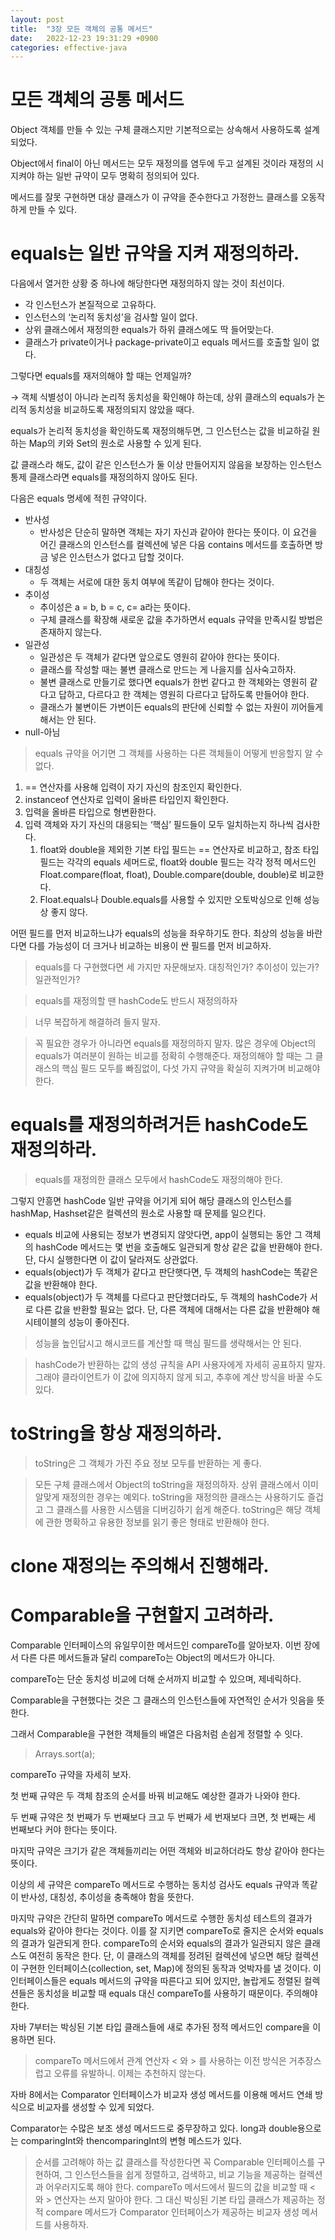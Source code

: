 ```yaml
---
layout: post
title:  "3장 모든 객체의 공통 메서드"
date:   2022-12-23 19:31:29 +0900
categories: effective-java
---
```


# 모든 객체의 공통 메서드

Object 객체를 만들 수 있는 구체 클래스지만 기본적으로는 상속해서 사용하도록 설계되었다.

Object에서 final이 아닌 메서드는 모두 재정의를 염두에 두고 설계된 것이라 재정의 시 지켜야 하는 일반 규약이 모두 명확히 정의되어 있다.

메서드를 잘못 구현하면 대상 클래스가 이 규약을 준수한다고 가정한느 클래스를 오동작하게 만들 수 있다.

# equals는 일반 규약을 지켜 재정의하라.

다음에서 열거한 상황 중 하나에 해당한다면 재정의하지 않는 것이 최선이다.

- 각 인스턴스가 본질적으로 고유하다.
- 인스턴스의 ‘논리적 동치성’을 검사할 일이 없다.
- 상위 클래스에서 재정의한 equals가 하위 클래스에도 딱 들어맞는다.
- 클래스가 private이거나 package-private이고 equals 메서드를 호출할 일이 없다.

그렇다면 equals를 재저의해야 할 때는 언제일까?

→ 객체 식별성이 아니라 논리적 동치성을 확인해야 하는데, 상위 클래스의 equals가 논리적 동치성을 비교하도록 재정의되지 않았을 때다.

equals가 논리적 동치성을 확인하도록 재정의해두면, 그 인스턴스는 값을 비교하길 원하는 Map의 키와 Set의 원소로 사용할 수 있게 된다.

값 클래스라 해도, 값이 같은 인스턴스가 둘 이상 만들어지지 않음을 보장하는 인스턴스 통제 클래스라면 equals를 재정의하지 않아도 된다.

다음은 equals 명세에 적힌 규약이다.

- 반사성
    - 반사성은 단순히 말하면 객체는 자기 자신과 같아야 한다는 뜻이다. 이 요건을 어긴 클래스의 인스턴스를 컬렉션에 넣은 다음 contains 메서드를 호출하면 방금 넣은 인스턴스가 없다고 답할 것이다.
- 대칭성
    - 두 객체는 서로에 대한 동치 여부에 똑같이 답해야 한다는 것이다.
- 추이성
    - 추이성은 a = b, b = c, c= a라는 뜻이다.
    - 구체 클래스를 확장해 새로운 값을 추가하면서 equals 규약을 만족시킬 방법은 존재하지 않는다.
- 일관성
    - 일관성은 두 객체가 같다면 앞으로도 영원히 같아야 한다는 뜻이다.
    - 클래스를 작성할 때는 불변 클래스로 만드는 게 나을지를 심사숙고하자.
    - 불변 클래스로 만들기로 했다면 equals가 한번 같다고 한 객체와는 영원히 같다고 답하고, 다르다고 한 객체는 영원히 다르다고 답하도록 만들어야 한다.
    - 클래스가 불변이든 가변이든 equals의 판단에 신뢰할 수 없는 자원이 끼어들게 해서는 안 된다.
- null-아님

> equals 규약을 어기면 그 객체를 사용하는 다른 객체들이 어떻게 반응할지 알 수 없다.
>

1. == 연산자를 사용해 입력이 자기 자신의 참조인지 확인한다.
2. instanceof 연산자로 입력이 올바른 타입인지 확인한다.
3. 입력을 올바른 타입으로 형변환한다.
4. 입력 객체와 자기 자신의 대응되는 ‘핵심’ 필드들이 모두 일치하는지 하나씩 검사한다.
    1. float와 double을 제외한 기본 타입 필드는 == 연산자로 비교하고, 참조 타입 필드는 각각의 equals 세머드로, float와 double 필드는 각각 정적 메서드인 Float.compare(float, float), Double.compare(double, double)로 비교한다.
    2. Float.equals나 Double.equals를 사용할 수 있지만 오토박싱으로 인해 성능상 좋지 않다.

어떤 필드를 먼저 비교하느냐가 equals의 성능을 좌우하기도 한다. 최상의 성능을 바란다면 다를 가능성이 더 크거나 비교하는 비용이 싼 필드를 먼저 비교하자.

> equals를 다 구현했다면 세 가지만 자문해보자. 대칭적인가? 추이성이 있는가? 일관적인가?
>

> equals를 재정의할 땐 hashCode도 반드시 재정의하자
>

> 너무 복잡하게 해결하려 들지 말자.
>

> 꼭 필요한 경우가 아니라면 equals를 재정의하지 말자. 많은 경우에 Object의 equals가 여러분이 원하는 비교를 정확히 수행해준다. 재정의해야 할 때는 그 클래스의 핵심 필드 모두를 빠짐없이, 다섯 가지 규약을 확실히 지켜가며 비교해야 한다.
>

# equals를 재정의하려거든 hashCode도 재정의하라.

> equals를 재정의한 클래스 모두에서 hashCode도 재정의해야 한다.
>

그렇지 안흥면 hashCode 일반 규약을 어기게 되어 해당 클래스의 인스턴스를 hashMap, Hashset같은 컬렉션의 원소로 사용할 때 문제를 일으킨다.

- equals 비교에 사용되는 정보가 변경되지 않앗다면, app이 실행되는 동안 그 객체의 hashCode 메서드는 몇 번을 호출해도 일관되게 항상 같은 값을 반환해야 한다.
  단, 다시 실행한다면 이 값이 달라져도 상관없다.
- equals(object)가 두 객체가 같다고 판단햇다면, 두 객체의 hashCode는 똑같은 값을 반환해야 한다.
- equals(object)가 두 객체를 다르다고 판단했더라도, 두 객체의 hashCode가 서로 다른 값을 반환할 필요는 없다. 단, 다른 객체에 대해서는 다른 값을 반환해야 해시테이블의 성능이 좋아진다.

> 성능을 높인답시고 해시코드를 계산할 때 핵심 필드를 생략해서는 안 된다.
>

> hashCode가 반환하는 값의 생성 규칙을 API 사용자에게 자세히 공표하지 말자. 그래야 클라이언트가 이 값에 의지하지 않게 되고, 추후에 계산 방식을 바꿀 수도 있다.
>

# toString을 항상 재정의하라.

> toString은 그 객체가 가진 주요 정보 모두를 반환하는 게 좋다.
>

> 모든 구체 클래스에서 Object의 toString을 재정의하자. 상위 클래스에서 이미 알맞게 재정의한 경우는 예외다. toString을 재정의한 클래스는 사용하기도 즐겁고 그 클래스를 사용한 시스템을 디버깅하기 쉽게 해준다. toString은 해당 객체에 관한 명확하고 유용한 정보를 읽기 좋은 형태로 반환해야 한다.
>

# clone 재정의는 주의해서 진행해라.

# Comparable을 구현할지 고려하라.

Comparable 인터페이스의 유일무이한 메서드인 compareTo를 알아보자. 이번 장에서 다른 다른 메서드들과 달리 compareTo는 Object의 메서드가 아니다.

compareTo는 단순 동치성 비교에 더해 순서까지 비교할 수 있으며, 제네릭하다.

Comparable을 구현했다는 것은 그 클래스의 인스턴스들에 자연적인 순서가 잇음을 뜻한다.

그래서 Comparable을 구현한 객체들의 배열은 다음처럼 손쉽게 정렬할 수 잇다.

> Arrays.sort(a);
>

compareTo  규약을 자세히 보자.

첫 번째 규약은 두 객체 참조의 순서를 바꿔 비교해도 예상한 결과가 나와야 한다.

두 번째 규약은 첫 번째가 두 번째보다 크고 두 번째가 세 번재보다 크면, 첫 번째는 세 번째보다 커야 한다는 뜻이다.

마지막 규약은 크기가 같은 객체들끼리는 어떤 객체와 비교하더라도 항상 같아야 한다는 뜻이다.

이상의 세 규약은 compareTo 메서드로 수행하는 동치성 검사도 equals 규약과 똑같이 반사성, 대칭성, 추이성을 충족해야 함을 뜻한다.

마지막 규약은 간단히 말하면 compareTo 메서드로 수행한 동치성 테스트의 결과가 equals와 같아야 한다는 것이다. 이를 잘 지키면 compareTo로 줄지은 순서와 equals의 결과가 일관되게 한다. compareTo의 순서와 equals의 결과가 일관되지 않은 클래스도 여전히 동작은 한다. 단, 이 클래스의 객체를 정려된 컬렉션에 넣으면 해당 컬렉션이 구현한 인터페이스(collection, set, Map)에 정의된 동작과 엇박자를 낼 것이다. 이 인터페이스들은 equals 메서드의 규약을 따른다고 되어 있지만, 놀랍게도 정렬된 컬렉션들은 동치성을 비교할 때 equals 대신 compareTo를 사용하기 때문이다. 주의해야 한다.

자바 7부터는 박싱된 기본 타입 클래스들에 새로 추가된 정적 메서드인 compare을 이용하면 된다.

> compareTo 메서드에서 관계 연산자 < 와 > 를 사용하는 이전 방식은 거추장스럽고 오류를 유발하니. 이제는 추천하지 않는다.
>

자바 8에서는 Comparator 인터페이스가 비교자 생성 메서드를 이용해 메서드 연쇄 방식으로 비교자를 생성할 수 있게 되었다.

Comparator는 수많은 보조 생성 메서드드로 중무장하고 있다. long과 double용으로는 comparingInt와 thencomparingInt의 변형 메스드가 있다.

> 순서를 고려해야 하는 값 클래스를 작성한다면 꼭 Comparable 인터페이스를 구현하여, 그 인스턴스들을 쉽게 정렬하고, 검색하고, 비교 기능을 제공하는 컬렉션과 어우러지도록 해야 한다. compareTo 메서드에서 필드의 값을 비교할 때 < 와 > 연산자는 쓰지 말아야 한다.
그 대신 박싱된 기본 타입 클래스가 제공하는 정적 compare 메서드가 Comparator 인터페이스가 제공하는 비교자 생성 메서드를 사용하자.
>